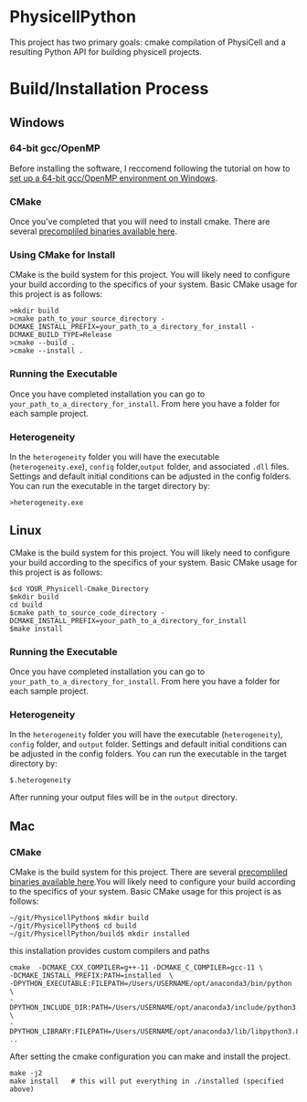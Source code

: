 # PhysicellPython
This project has two primary goals: cmake compilation of PhysiCell and a resulting Python API for building physicell projects. 

# Build/Installation Process
## Windows
### 64-bit gcc/OpenMP
Before installing the software, I reccomend following the tutorial on how to [set up a 64-bit gcc/OpenMP environment on Windows](http://www.mathcancer.org/blog/setting-up-a-64-bit-gcc-environment-on-windows/). 

### CMake
Once you've completed that you will need to install cmake. There are several [precompliled binaries available here](https://cmake.org/download/).

### Using CMake for Install
CMake is the build system for this project. You will likely need to configure your build according to the specifics of your system. Basic CMake usage for this project is as follows:
```
>mkdir build
>cmake path_to_your_source_directory -DCMAKE_INSTALL_PREFIX=your_path_to_a_directory_for_install -DCMAKE_BUILD_TYPE=Release
>cmake --build .
>cmake --install .
```
### Running the Executable
Once you have completed installation you can go to `your_path_to_a_directory_for_install`. From here you have a folder for each sample project.

### Heterogeneity
In the `heterogeneity` folder you will have the executable (`heterogeneity.exe`), `config` folder,`output` folder, and associated `.dll` files. Settings and default initial conditions can be adjusted in the config folders. You can run the executable in the target directory by:
```
>heterogeneity.exe
```

## Linux
CMake is the build system for this project. You will likely need to configure your build according to the specifics of your system. Basic CMake usage for this project is as follows:
```
$cd YOUR_Physicell-Cmake_Directory
$mkdir build
cd build
$cmake path_to_source_code_directory -DCMAKE_INSTALL_PREFIX=your_path_to_a_directory_for_install
$make install
```
### Running the Executable
Once you have completed installation you can go to `your_path_to_a_directory_for_install`. From here you have a folder for each sample project.

### Heterogeneity
In the `heterogeneity` folder you will have the executable (`heterogeneity`), `config` folder, and `output` folder. Settings and default initial conditions can be adjusted in the config folders. You can run the executable in the target directory by:
```
$.heterogeneity
```
After running your output files will be in the `output` directory. 

## Mac

### CMake
CMake is the build system for this project. There are several [precompliled binaries available here](https://cmake.org/download/).You will likely need to configure your build according to the specifics of your system. Basic CMake usage for this project is as follows:
```
~/git/PhysicellPython$ mkdir build
~/git/PhysicellPython$ cd build
~/git/PhysicellPython/build$ mkdir installed
```
this installation provides custom compilers and paths
```
cmake  -DCMAKE_CXX_COMPILER=g++-11 -DCMAKE_C_COMPILER=gcc-11 \
-DCMAKE_INSTALL_PREFIX:PATH=installed  \
-DPYTHON_EXECUTABLE:FILEPATH=/Users/USERNAME/opt/anaconda3/bin/python \
-DPYTHON_INCLUDE_DIR:PATH=/Users/USERNAME/opt/anaconda3/include/python3.8 \
-DPYTHON_LIBRARY:FILEPATH=/Users/USERNAME/opt/anaconda3/lib/libpython3.8.dylib ..
```
After setting the cmake configuration you can make and install the project.
```
make -j2
make install   # this will put everything in ./installed (specified above)
```
